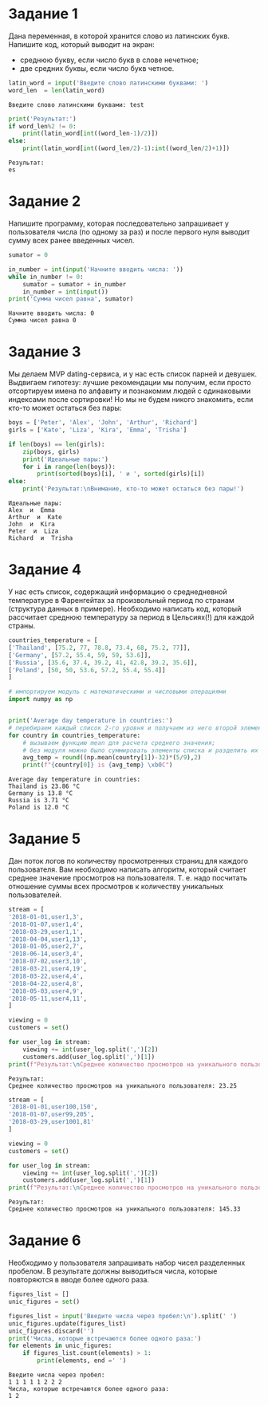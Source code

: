 # Задание 1

Дана переменная, в которой хранится слово из латинских букв. Напишите код, который выводит на экран:
* среднюю букву, если число букв в слове нечетное;
* две средних буквы, если число букв четное.


```python
latin_word = input('Введите слово латинскими буквами: ')
word_len  = len(latin_word)
```

    Введите слово латинскими буквами: test
    


```python
print('Результат:')
if word_len%2 != 0:
    print(latin_word[int((word_len-1)/2)])
else:
    print(latin_word[int((word_len/2)-1):int((word_len/2)+1)])
```

    Результат:
    es
    

# Задание 2

Напишите программу, которая последовательно запрашивает у пользователя числа (по одному за раз) и после первого нуля выводит сумму всех ранее введенных чисел.


```python
sumator = 0

in_number = int(input('Начните вводить числа: '))
while in_number != 0:
    sumator = sumator + in_number
    in_number = int(input())
print('Сумма чисел равна', sumator)
```

    Начните вводить числа: 0
    Сумма чисел равна 0
    

# Задание 3

Мы делаем MVP dating-сервиса, и у нас есть список парней и девушек.
Выдвигаем гипотезу: лучшие рекомендации мы получим, если просто отсортируем имена по алфавиту и познакомим людей с одинаковыми индексами после сортировки! Но мы не будем никого знакомить, если кто-то может остаться без пары:


```python
boys = ['Peter', 'Alex', 'John', 'Arthur', 'Richard']
girls = ['Kate', 'Liza', 'Kira', 'Emma', 'Trisha']
```


```python
if len(boys) == len(girls):
    zip(boys, girls)
    print('Идеальные пары:')
    for i in range(len(boys)):
        print(sorted(boys)[i], ' и ', sorted(girls)[i])
else:
    print('Результат:\nВнимание, кто-то может остаться без пары!')
```

    Идеальные пары:
    Alex  и  Emma
    Arthur  и  Kate
    John  и  Kira
    Peter  и  Liza
    Richard  и  Trisha
    

# Задание 4

У нас есть список, содержащий информацию о среднедневной температуре в Фаренгейтах за произвольный период по странам (структура данных в примере). Необходимо написать код, который рассчитает среднюю температуру за период в Цельсиях(!) для каждой страны.


```python
countries_temperature = [
['Thailand', [75.2, 77, 78.8, 73.4, 68, 75.2, 77]],
['Germany', [57.2, 55.4, 59, 59, 53.6]],
['Russia', [35.6, 37.4, 39.2, 41, 42.8, 39.2, 35.6]],
['Poland', [50, 50, 53.6, 57.2, 55.4, 55.4]]
]
```


```python
# импортируем модуль с математическими и числовыми операциями
import numpy as np


print('Average day temperature in countries:')
# перебираем каждый список 2-го уровня и получаем из него второй элемент (список 3-го уровня) 
for country in countries_temperature:
    # вызываем функцию mean для расчета среднего значения;
    # без модуля можно было суммировать элементы списка и разделить их на количество элементов
    avg_temp = round((np.mean(country[1])-32)*(5/9),2)
    print(f"{country[0]} is {avg_temp} \xb0C")
```

    Average day temperature in countries:
    Thailand is 23.86 °C
    Germany is 13.8 °C
    Russia is 3.71 °C
    Poland is 12.0 °C
    

# Задание 5

Дан поток логов по количеству просмотренных страниц для каждого пользователя. Вам необходимо написать алгоритм, который считает среднее значение просмотров на пользователя. Т. е. надо посчитать отношение суммы всех просмотров к количеству уникальных пользователей.


```python
stream = [
'2018-01-01,user1,3',
'2018-01-07,user1,4',
'2018-03-29,user1,1',
'2018-04-04,user1,13',
'2018-01-05,user2,7',
'2018-06-14,user3,4',
'2018-07-02,user3,10',
'2018-03-21,user4,19',
'2018-03-22,user4,4',
'2018-04-22,user4,8',
'2018-05-03,user4,9',
'2018-05-11,user4,11',
]
```


```python
viewing = 0
customers = set()

for user_log in stream:
    viewing += int(user_log.split(',')[2])
    customers.add(user_log.split(',')[1])
print(f"Результат:\nСреднее количество просмотров на уникального пользователя: {round(viewing/len(list(customers)), 2)}")
```

    Результат:
    Среднее количество просмотров на уникального пользователя: 23.25
    


```python
stream = [
'2018-01-01,user100,150',
'2018-01-07,user99,205',
'2018-03-29,user1001,81'
]
```


```python
viewing = 0
customers = set()

for user_log in stream:
    viewing += int(user_log.split(',')[2])
    customers.add(user_log.split(',')[1])
print(f"Результат:\nСреднее количество просмотров на уникального пользователя: {round(viewing/len(list(customers)), 2)}")
```

    Результат:
    Среднее количество просмотров на уникального пользователя: 145.33
    

# Задание 6

Необходимо у пользователя запрашивать набор чисел разделенных пробелом. В результате должны выводиться числа, которые повторяются в вводе более одного раза.


```python
figures_list = []
unic_figures = set()

figures_list = input('Введите числа через пробел:\n').split(' ')
unic_figures.update(figures_list)
unic_figures.discard('')
print('Числа, которые встречаются более одного раза:')
for elements in unic_figures:
    if figures_list.count(elements) > 1:
        print(elements, end =' ')
```

    Введите числа через пробел:
    1 1 1 1 1 2 2 2
    Числа, которые встречаются более одного раза:
    1 2 


```python

```


```python

```


```python

```


```python

```


```python

```
